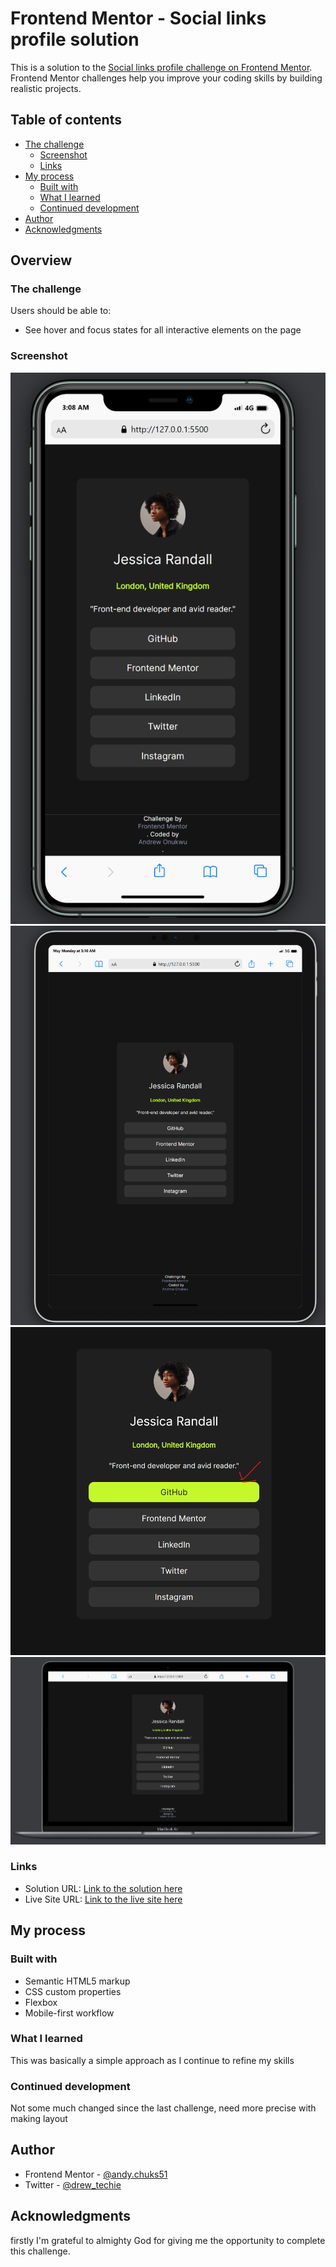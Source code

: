 # Frontend Mentor - Social links profile solution

This is a solution to the [Social links profile challenge on Frontend Mentor](https://www.frontendmentor.io/challenges/social-links-profile-UG32l9m6dQ). Frontend Mentor challenges help you improve your coding skills by building realistic projects. 

## Table of contents

- [The challenge](#the-challenge)
  - [Screenshot](#screenshot)
  - [Links](#links)
- [My process](#my-process)
  - [Built with](#built-with)
  - [What I learned](#what-i-learned)
  - [Continued development](#continued-development)
- [Author](#author)
- [Acknowledgments](#acknowledgments)

## Overview

### The challenge

Users should be able to:

- See hover and focus states for all interactive elements on the page

### Screenshot

![mobile view](./screenshots/mobile_view-1.png)
![tablet view](./screenshots/tablet_vieiw-1.png)
![active state](./screenshots/active_state_view-1.png)
![laptop view](./screenshots/laptop_view-1.png)

### Links

- Solution URL: [Link to the solution here](https://github.com/andychuks51/social-links-profile-main)
- Live Site URL: [Link to the live site here](https://andychuks51.github.io/social-links-profile-main/)

## My process

### Built with

- Semantic HTML5 markup
- CSS custom properties
- Flexbox
- Mobile-first workflow

### What I learned

This was basically a simple approach as I continue to refine my skills

### Continued development

Not some much changed since the last challenge, need more precise with making layout

## Author

- Frontend Mentor - [@andy.chuks51](https://www.frontendmentor.io/profile/andychuks51)
- Twitter - [@drew_techie](https://x.com/drew_techie?t=OLuFzJqb8nFG57BscrejOA&s=09)

## Acknowledgments

firstly I'm grateful to almighty God for giving me the opportunity to complete this challenge.
